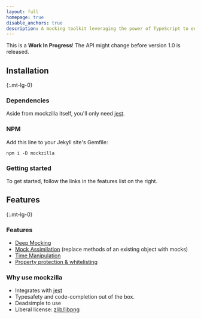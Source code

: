 ```yaml
---
layout: full
homepage: true
disable_anchors: true
description: A mocking toolkit leveraging the power of TypeScript to enhance your jest experience.
---
```


This is a **Work In Progress**! The API might change before version 1.0 is released.

<div class="row">
<div class="col-lg-6" markdown="1">

## Installation
{:.mt-lg-0}

### Dependencies

Aside from mockzilla itself, you'll only need [jest](https://jestjs.io/).

### NPM

Add this line to your Jekyll site's Gemfile:

```
npm i -D mockzilla
```

### Getting started

To get started, follow the links in the features list on the right.

</div>
<div class="col-lg-6" markdown="1">

## Features
{:.mt-lg-0}

### Features

- [Deep Mocking](deep-mock.md)
- [Mock Assimilation](mock-assimilate.md) (replace methods of an existing object with mocks)
- [Time Manipulation](mock-time.md)
- [Property protection & whitelisting](utils.md)

### Why use mockzilla

- Integrates with [jest](https://jestjs.io/)
- Typesafety and code-completion out of the box.
- Deadsimple to use
- Liberal license: [zlib/libpng](https://github.com/Lusito/mockzilla/blob/master/LICENSE)

</div>
</div>

